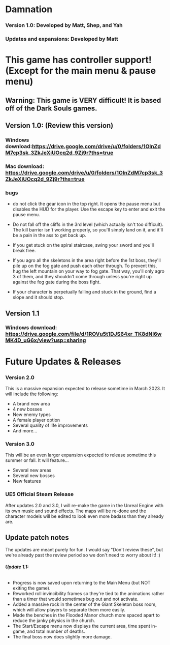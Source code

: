 # Damnation

### Version 1.0: Developed by Matt, Shep, and Yah
### Updates and expansions: Developed by Matt

# This game has controller support! (Except for the main menu & pause menu)

## Warning: This game is VERY difficult! It is based off of the Dark Souls games.

## Version 1.0: (Review this version)
### Windows download:https://drive.google.com/drive/u/0/folders/1OlnZdM7cp3sk_3ZkJeXiUOcq2d_9Zj9r?ths=true

### Mac download: https://drive.google.com/drive/u/0/folders/1OlnZdM7cp3sk_3ZkJeXiUOcq2d_9Zj9r?ths=true

### bugs
- do not click the gear icon in the top right. It opens the pause menu but
disables the HUD for the player. Use the escape key to enter and exit the pause
menu.

- Do not fall off the cliffs in the 3rd level (which actually isn't too difficult). The kill barrier isn't working properly, so you'll simply land on it, and it'll be a pain in the ass to get back up.

- If you get stuck on the spiral staircase, swing your sword and you'll break free.

- If you agro all the skeletons in the area right before the 1st boss, they'll pile up on the fog gate and push each other through. To prevent this, hug the left mountain on your way to fog gate. That way, you'll only agro 3 of them, and they shouldn't come through unless you're right up against the fog gate during the boss fight.

- If your character is perpetually falling and stuck in the ground, find a slope and it should stop.

## Version 1.1
### Windows download: https://drive.google.com/file/d/1ROVu5t1DJS64xr_TK8dNl6wMK4D_uG6x/view?usp=sharing

# Future Updates & Releases

### Version 2.0
This is a massive expansion expected to release sometime in March 2023. It will include the following:
- A brand new area
- 4 new bosses
- New enemy types
- A female player option
- Several quality of life improvements
- And more...

### Version 3.0
This will be an even larger expansion expected to release sometime this summer or fall. It will feature...
- Several new areas
- Several new bosses
- New features

### UE5 Official Steam Release
After updates 2.0 and 3.0, I will re-make the game in the Unreal Engine with its own music and sound effects. The maps will be re-done and the character models will be edited to look even more badass than they already are.

## Update patch notes
The updates are meant purely for fun. I would say "Don't review these", but we're already past the review period so we don't need to worry about it! :)

###### **Update 1.1:**
- Progress is now saved upon returning to the Main Menu (but NOT exiting the game).
- Reworked roll invincibility frames so they're tied to the animations rather than a timer that would sometimes bug out and not activate.
- Added a massive rock in the center of the Giant Skeleton boss room, which will allow players to separate them more easily.
- Made the benches in the Flooded Manor church more spaced apart to reduce the janky physics in the church. 
- The Start/Escape menu now displays the current area, time spent in-game, and total number of deaths.
- The final boss now does slightly more damage.
